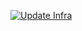 [![Update Infra](https://github.com/RafaelFigueiredo/pulumi-kubernetes/actions/workflows/push.yaml/badge.svg)](https://github.com/RafaelFigueiredo/pulumi-kubernetes/actions/workflows/push.yaml)
